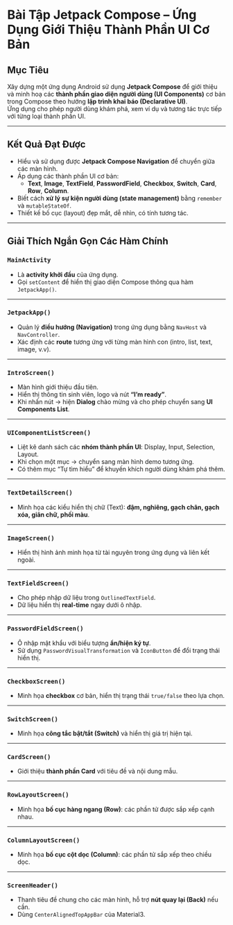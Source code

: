 # Bài Tập Jetpack Compose – Ứng Dụng Giới Thiệu Thành Phần UI Cơ Bản

## **Mục Tiêu**
Xây dựng một ứng dụng Android sử dụng **Jetpack Compose** để giới thiệu và minh hoạ các **thành phần giao diện người dùng (UI Components)** cơ bản trong Compose theo hướng **lập trình khai báo (Declarative UI)**.  
Ứng dụng cho phép người dùng khám phá, xem ví dụ và tương tác trực tiếp với từng loại thành phần UI.

---

## **Kết Quả Đạt Được**
- Hiểu và sử dụng được **Jetpack Compose Navigation** để chuyển giữa các màn hình.  
- Áp dụng các thành phần UI cơ bản:  
  - **Text**, **Image**, **TextField**, **PasswordField**, **Checkbox**, **Switch**, **Card**, **Row**, **Column**.  
- Biết cách **xử lý sự kiện người dùng (state management)** bằng `remember` và `mutableStateOf`.  
- Thiết kế bố cục (layout) đẹp mắt, dễ nhìn, có tính tương tác.

---

## **Giải Thích Ngắn Gọn Các Hàm Chính**

### `MainActivity`
- Là **activity khởi đầu** của ứng dụng.  
- Gọi `setContent` để hiển thị giao diện Compose thông qua hàm `JetpackApp()`.

---

### `JetpackApp()`
- Quản lý **điều hướng (Navigation)** trong ứng dụng bằng `NavHost` và `NavController`.  
- Xác định các **route** tương ứng với từng màn hình con (intro, list, text, image, v.v).

---

### `IntroScreen()`
- Màn hình giới thiệu đầu tiên.  
- Hiển thị thông tin sinh viên, logo và nút **“I’m ready”**.  
- Khi nhấn nút → hiện **Dialog** chào mừng và cho phép chuyển sang **UI Components List**.

---

### `UIComponentListScreen()`
- Liệt kê danh sách các **nhóm thành phần UI**: Display, Input, Selection, Layout.  
- Khi chọn một mục → chuyển sang màn hình demo tương ứng.  
- Có thêm mục “Tự tìm hiểu” để khuyến khích người dùng khám phá thêm.

---

### `TextDetailScreen()`
- Minh họa các kiểu hiển thị chữ (Text): **đậm, nghiêng, gạch chân, gạch xóa, giãn chữ, phối màu**.

---

### `ImageScreen()`
- Hiển thị hình ảnh minh họa từ tài nguyên trong ứng dụng và liên kết ngoài.

---

### `TextFieldScreen()`
- Cho phép nhập dữ liệu trong `OutlinedTextField`.  
- Dữ liệu hiển thị **real-time** ngay dưới ô nhập.

---

### `PasswordFieldScreen()`
- Ô nhập mật khẩu với biểu tượng **ẩn/hiện ký tự**.  
- Sử dụng `PasswordVisualTransformation` và `IconButton` để đổi trạng thái hiển thị.

---

### `CheckboxScreen()`
- Minh họa **checkbox** cơ bản, hiển thị trạng thái `true/false` theo lựa chọn.

---

### `SwitchScreen()`
- Minh họa **công tắc bật/tắt (Switch)** và hiển thị giá trị hiện tại.

---

### `CardScreen()`
- Giới thiệu **thành phần Card** với tiêu đề và nội dung mẫu.

---

### `RowLayoutScreen()`  
- Minh họa **bố cục hàng ngang (Row)**: các phần tử được sắp xếp cạnh nhau.  

---

### `ColumnLayoutScreen()`  
- Minh họa **bố cục cột dọc (Column)**: các phần tử sắp xếp theo chiều dọc.  

---

### `ScreenHeader()`
- Thanh tiêu đề chung cho các màn hình, hỗ trợ **nút quay lại (Back)** nếu cần.  
- Dùng `CenterAlignedTopAppBar` của Material3.



